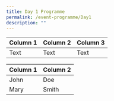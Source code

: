 ```yaml
---
title: Day 1 Programme
permalink: /event-programme/Day1
description: ""
---
```





| Column 1 | Column 2 | Column 3 |
| -------- | -------- | -------- |
| Text     | Text     | Text     |

| Column 1 | Column 2 | 
| -------- | -------- | 
| John     | Doe    
| Mary     | Smith 


